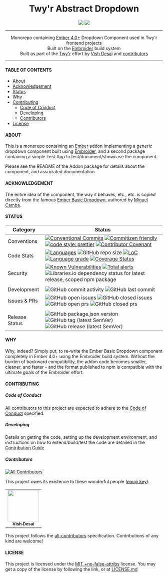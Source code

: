 <h1 align="center">
    Twy&apos;r Abstract Dropdown
</h1>
<div align="center">
    <a href="https://spdx.org/licenses/MITNFA.html"><img src="https://img.shields.io/badge/License-MIT%20%2Bno--false--attribs-blue" /></a>
    <a href="https://github.com/twyr/twyr-abstract-dropdown/blob/main/CODE_OF_CONDUCT.md"><img src="https://img.shields.io/badge/Contributor%20Covenant-v2.1%20adopted-ff69b4.svg" /></a>
</div>
<hr />

<div align="center">
    Monorepo containing <a href="https://emberjs.com">Ember 4.0+</a> Dropdown Component used in Twy&apos;r frontend projects
</div>
<div align="center">
	Built on the <a href="">Embroider</a> build system
</div>
<div align="center">
    Built as part of the <a href="https://github.com/twyr">Twy&apos;r</a> effort by <a href="https://github.com/shadyvd">Vish Desai</a> and <a href="https://github.com/twyr/twyr-abstract-dropdown/graphs/contributors">contributors</a>
</div>
<hr />

#### TABLE OF CONTENTS

-   [About](#about)
-   [Acknowledgement](#acknowledgement)
-   [Status](#status)
-   [Why](#why)
-   [Contributing](#contributing)
    -   [Code of Conduct](#code-of-conduct)
    -   [Developing](#developing)
    -   [Contributors](#contributors)
-   [License](#license)

#### ABOUT

This is a monorepo containing an [Ember](https://emberjs.com) addon implementing a generic dropdown component built using [Embroider](https://github.com/embroider-build/embroider),
and a second package containing a simple Test App to test/document/showcase the component.

Please see the README of the Addon package for details about the component, and associated documentation

#### ACKNOWLEDGEMENT

The entire idea of the component, the way it behaves, etc., etc. is copied directly from the famous [Ember Basic Dropdown](https://github.com/cibernox/ember-basic-dropdown), authored
by [Miguel Camba](https://github.com/cibernox).

#### STATUS

| Category       | Status                                                                                                                                                                                                                                                                                                                                                                                                                                                                                                                                                                                                                                                                                                   |
| -------------- | -------------------------------------------------------------------------------------------------------------------------------------------------------------------------------------------------------------------------------------------------------------------------------------------------------------------------------------------------------------------------------------------------------------------------------------------------------------------------------------------------------------------------------------------------------------------------------------------------------------------------------------------------------------------------------------------------------- |
| Conventions    | [![Conventional Commits](https://img.shields.io/badge/Conventional%20Commits-1.0.0-brightgreen.svg)](https://conventionalcommits.org) [![Commitizen friendly](https://img.shields.io/badge/commitizen-friendly-brightgreen.svg)](http://commitizen.github.io/cz-cli/) [![code style: prettier](https://img.shields.io/badge/code_style-prettier-ff69b4.svg?style=flat-square)](https://github.com/prettier/prettier) [![Contributor Covenant](https://img.shields.io/badge/Contributor%20Covenant-2.1-4baaaa.svg)](CODE_OF_CONDUCT.md)                                                                                                                                                                   |
| Code Stats     | [![Languages](https://badgen.net/lgtm/langs/g/twyr/twyr-abstract-dropdown)](https://lgtm.com/projects/g/twyr/twyr-abstract-dropdown) ![GitHub repo size](https://img.shields.io/github/repo-size/twyr/twyr-abstract-dropdown) [![LoC](https://badgen.net/lgtm/lines/g/twyr/twyr-abstract-dropdown)](https://lgtm.com/projects/g/twyr/twyr-abstract-dropdown) [![Language grade](https://badgen.net/lgtm/grade/g/twyr/twyr-abstract-dropdown)](https://lgtm.com/projects/g/twyr/twyr-abstract-dropdown/context:javascript) [![Coverage Status](https://coveralls.io/repos/github/twyr/twyr-abstract-dropdown/badge.svg?branch=main)](https://coveralls.io/github/twyr/twyr-abstract-dropdown?branch=main) |
| Security       | [![Known Vulnerabilities](https://snyk.io/test/github/twyr/twyr-abstract-dropdown/badge.svg?targetFile=package.json)](https://snyk.io/test/github/twyr/twyr-abstract-dropdown?targetFile=package.json) [![Total alerts](https://img.shields.io/lgtm/alerts/g/twyr/twyr-abstract-dropdown.svg?logo=lgtm&logoWidth=18)](https://lgtm.com/projects/g/twyr/twyr-abstract-dropdown/alerts/) ![Libraries.io dependency status for latest release, scoped npm package](https://img.shields.io/librariesio/release/npm/@twyr/ember-observer-modifiers)                                                                                                                                                           |
|                |                                                                                                                                                                                                                                                                                                                                                                                                                                                                                                                                                                                                                                                                                                          |
| Development    | ![GitHub commit activity](https://img.shields.io/github/commit-activity/m/twyr/twyr-abstract-dropdown) ![GitHub last commit](https://img.shields.io/github/last-commit/twyr/twyr-abstract-dropdown)                                                                                                                                                                                                                                                                                                                                                                                                                                                                                                      |
| Issues & PRs   | ![GitHub open issues](https://img.shields.io/github/issues-raw/twyr/twyr-abstract-dropdown) ![GitHub closed issues](https://img.shields.io/github/issues-closed-raw/twyr/twyr-abstract-dropdown) ![GitHub open prs](https://img.shields.io/github/issues-pr-raw/twyr/twyr-abstract-dropdown) ![GitHub closed prs](https://img.shields.io/github/issues-pr-closed-raw/twyr/twyr-abstract-dropdown)                                                                                                                                                                                                                                                                                                        |
|                |                                                                                                                                                                                                                                                                                                                                                                                                                                                                                                                                                                                                                                                                                                          |
| Release Status | ![GitHub package.json version](https://img.shields.io/github/package-json/v/twyr/twyr-abstract-dropdown/main) ![GitHub tag (latest SemVer)](https://img.shields.io/github/v/tag/twyr/twyr-abstract-dropdown?sort=semver) ![GitHub release (latest SemVer)](https://img.shields.io/github/v/release/twyr/twyr-abstract-dropdown?sort=semver)                                                                                                                                                                                                                                                                                                                                                              |

#### WHY

Why, indeed? Simply put, to re-write the Ember Basic Dropdown component completely in Ember 4.0+ using the Embroider build system. Without the burden of
backward compatibility, the addon code becomes smaller, cleaner, and faster - and the format published to npm is compatible with the ultimate goals of the
Embroider effort.

#### CONTRIBUTING

##### Code of Conduct

All contributors to this project are expected to adhere to the [Code of Conduct](CODE_OF_CONDUCT.md) specified.

##### Developing

Details on getting the code, setting up the development environment, and instructions on how to extend/build/test the code are detailed in the
[Contribution Guide](CONTRIBUTING.md)

##### Contributors

<!-- ALL-CONTRIBUTORS-BADGE:START - Do not remove or modify this section -->

[![All Contributors](https://img.shields.io/badge/all_contributors-1-orange.svg?style=flat-square)](#contributors)

<!-- ALL-CONTRIBUTORS-BADGE:END -->

This project owes its existence to these wonderful people ([emoji key](https://allcontributors.org/docs/en/emoji-key)):

<!-- ALL-CONTRIBUTORS-LIST:START - Do not remove or modify this section -->
<!-- prettier-ignore-start -->
<!-- markdownlint-disable -->
<table>
  <tr>
    <td align="center"><a href="http://twyr.github.io"><img src="https://avatars1.githubusercontent.com/u/5027975?v=4" width="100px;" alt=""/><br /><sub><b>Vish Desai</b></sub></a></td>
  </tr>
</table>

<!-- markdownlint-enable -->
<!-- prettier-ignore-end -->

<!-- ALL-CONTRIBUTORS-LIST:END -->

This project follows the [all-contributors](https://allcontributors.org) specification. Contributions of any kind are welcome!

#### LICENSE

This project is licensed under the [MIT +no-false-attribs](https://spdx.org/licenses/MITNFA.html) license.
You may get a copy of the license by following the link, or at [LICENSE.md](LICENSE.md)
